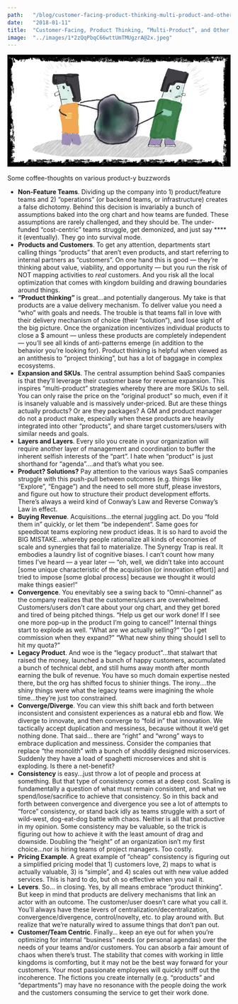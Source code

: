 ```yaml
---
path:	"/blog/customer-facing-product-thinking-multi-product-and-other-shenanigans"
date:	"2018-01-11"
title:	"Customer-Facing, Product Thinking, “Multi-Product”, and Other Shenanigans"
image:	"../images/1*2zQqPbqC66wttUmTMUgzrA@2x.jpeg"
---
```


![](../images/1*2zQqPbqC66wttUmTMUgzrA@2x.jpeg)

Some coffee-thoughts on various product-y buzzwords

* **Non-Feature Teams**. Dividing up the company into 1) product/feature teams and 2) “operations” (or backend teams, or infrastructure) creates a false dichotomy. Behind this decision is invariably a bunch of assumptions baked into the org chart and how teams are funded. These assumptions are rarely challenged, and they should be. The under-funded “cost-centric” teams struggle, get demonized, and just say **** it (eventually). They go into survival mode.
* **Products and Customers**. To get any attention, departments start calling things “products” that aren’t even products, and start referring to internal partners as “customers”. On one hand this is good — they’re thinking about value, viability, and opportunity — but you run the risk of NOT mapping activities to *real* customers. And you risk all the local optimization that comes with kingdom building and drawing boundaries around things.
* **“Product thinking”** is great…and potentially dangerous. My take is that products are a value delivery mechanism. To deliver value you need a “who” with goals and needs. The trouble is that teams fall in love with their delivery mechanism of choice (their “solution”), and lose sight of the big picture. Once the organization incentivizes individual products to close a $ amount — unless these products are completely independent — you’ll see all kinds of anti-patterns emerge (in addition to the behavior you’re looking for). Product thinking is helpful when viewed as an antithesis to “project thinking”, but has a lot of baggage in complex ecosystems.
* **Expansion and SKUs**. The central assumption behind SaaS companies is that they’ll leverage their customer base for revenue expansion. This inspires “multi-product” strategies whereby there are more SKUs to sell. You can only raise the price on the “original product” so much, even if it is insanely valuable and is massively under-priced. But are these things actually products? Or are they packages? A GM and product manager do not a product make, especially when these products are heavily integrated into other “products”, and share target customers/users with similar needs and goals.
* **Layers and Layers**. Every silo you create in your organization will require another layer of management and coordination to buffer the inherent selfish interests of the “part”. I hate when “product” is just shorthand for “agenda”….and that’s what you see.
* **Product? Solutions?** Pay attention to the various ways SaaS companies struggle with this push-pull between outcomes (e.g. things like “Explore”, “Engage”) and the need to sell more stuff, please investors, and figure out how to structure their product development efforts. There’s always a weird kind of Conway’s Law and Reverse Conway’s Law in effect.
* **Buying Revenue**. Acquisitions…the eternal juggling act. Do you “fold them in” quickly, or let them “be independent”. Same goes for speedboat teams exploring new product ideas. It is so hard to avoid the BIG MISTAKE…whereby people rationalize all kinds of economies of scale and synergies that fail to materialize. The Synergy Trap is real. It embodies a laundry list of cognitive biases. I can’t count how many times I’ve heard — a year later — “oh, well, we didn’t take into account [some unique characteristic of the acquisition (or innovation effort)] and tried to impose [some global process] because we thought it would make things easier!”
* **Convergence**. You enevitably see a swing back to “Omni-channel” as the company realizes that the customers/users are overwhelmed. Customers/users don’t care about your org chart, and they get bored and tired of being pitched things. “Help us get our work done! If I see one more pop-up in the product I’m going to cancel!” Internal things start to explode as well. “What are we actually selling?” “Do I get commission when they expand?” “What new shiny thing should I sell to hit my quota?”
* **Legacy Product**. And woe is the “legacy product”…that stalwart that raised the money, launched a bunch of happy customers, accumulated a bunch of technical debt, and still hums away month after month earning the bulk of revenue. You have so much domain expertise nested there, but the org has shifted focus to shinier things. The irony….the shiny things were what the legacy teams were imagining the whole time…they’re just too constrained.
* **Converge/Diverge**. You can view this shift back and forth between inconsistent and consistent experiences as a natural ebb and flow. We diverge to innovate, and then converge to “fold in” that innovation. We tactically accept duplication and messiness, because without it we’d get nothing done. That said… there are “right” and “wrong” ways to embrace duplication and messiness. Consider the companies that replace “the monolith” with a bunch of shoddily designed microservices. Suddenly they have a load of spaghetti microservices and shit is exploding. Is there a net-benefit?
* **Consistency** is easy…just throw a lot of people and process at something. But that type of consistency comes at a deep cost. Scaling is fundamentally a question of what must remain consistent, and what we spend/lose/sacrifice to achieve that consistency. So in this back and forth between convergence and divergence you see a lot of attempts to “force” consistency, or stand back idly as teams struggle with a sort of wild-west, dog-eat-dog battle with chaos. Neither is all that productive in my opinion. Some consistency may be valuable, so the trick is figuring out how to achieve it with the least amount of drag and downside. Doubling the “height” of an organization isn’t my first choice…nor is hiring teams of project managers. Too costly.
* **Pricing Example**. A great example of “cheap” consistency is figuring out a simplified pricing model that 1) customers love, 2) maps to what is actually valuable, 3) is “simple”, and 4) scales out with new value added services. This is hard to do, but oh so effective when you nail it.
* **Levers**. So… in closing. Yes, by all means embrace “product thinking”. But keep in mind that products are delivery mechanisms that link an actor with an outcome. The customer/user doesn’t care what you call it. You’ll always have these levers of centralization/decentralization, convergence/divergence, control/novelty, etc. to play around with. But realize that we’re naturally wired to assume things that don’t pan out.
* **Customer/Team Centric**. Finally… keep an eye out for when you’re optimizing for internal “business” needs (or personal agendas) over the needs of your teams and/or customers. You can absorb a fair amount of chaos when there’s trust. The stability that comes with working in little kingdoms is comforting, but it may not be the best way forward for your customers. Your most passionate employees will quickly sniff out the incoherence. The fictions you create internally (e.g. “products” and “departments”) may have no resonance with the people doing the work and the customers consuming the service to get their work done.

